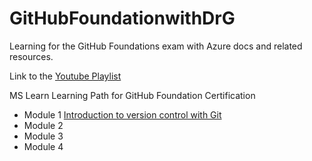 # GitHubFoundationwithDrG
Learning for the GitHub Foundations exam with Azure docs and related resources.

Link to the [Youtube Playlist](https://youtu.be/cbIsxKEQZ7Y?feature=shared)

MS Learn Learning Path for GitHub Foundation Certification
- Module 1 [Introduction to version control with Git](https://learn.microsoft.com/en-us/training/paths/intro-to-vc-git/)
- Module 2
- Module 3
- Module 4
